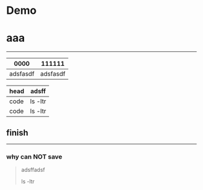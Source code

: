 # Demo
# aaa

---



0000 | 111111
---------|------
adsfasdf| adsfasdf



head |adsff
-------|-------
code | ls -ltr
code | ls -ltr


##  finish
---

### why can NOT save


>adsffadsf
>
> ls -ltr 
